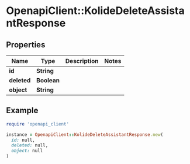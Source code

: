 # OpenapiClient::KolideDeleteAssistantResponse

## Properties

| Name | Type | Description | Notes |
| ---- | ---- | ----------- | ----- |
| **id** | **String** |  |  |
| **deleted** | **Boolean** |  |  |
| **object** | **String** |  |  |

## Example

```ruby
require 'openapi_client'

instance = OpenapiClient::KolideDeleteAssistantResponse.new(
  id: null,
  deleted: null,
  object: null
)
```

